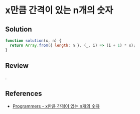 # x만큼 간격이 있는 n개의 숫자

## Solution

```js
function solution(x, n) {
  return Array.from({ length: n }, (_, i) => (i + 1) * x);
}
```

## Review

.

## References

- [Programmers - x만큼 간격이 있는 n개의 숫자](https://school.programmers.co.kr/learn/courses/30/lessons/12954)
